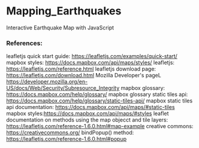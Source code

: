 # Mapping_Earthquakes
Interactive Earthquake Map with JavaScript

### References: 
leafletjs quick start guide: https://leafletjs.com/examples/quick-start/
mapbox styles: https://docs.mapbox.com/api/maps/styles/
leafletjs: https://leafletjs.com/reference.html
leafletjs download page: https://leafletjs.com/download.html
Mozilla Developer's pageL https://developer.mozilla.org/en-US/docs/Web/Security/Subresource_Integrity
mapbox glossary: https://docs.mapbox.com/help/glossary/
mapbox glossary static tiles api: https://docs.mapbox.com/help/glossary/static-tiles-api/
mapbox static tiles api documentation: https://docs.mapbox.com/api/maps/#static-tiles
mapbox styles:https://docs.mapbox.com/api/maps/#styles
leaflet documentation on methods using the map objecct and tile layers: https://leafletjs.com/reference-1.6.0.html#map-example
creative commons: https://creativecommons.org/
bindPopup() method: https://leafletjs.com/reference-1.6.0.html#popup